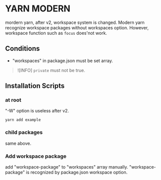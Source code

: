 # YARN MODERN

mordern yarn, after v2, workspace system is changed.
Modern yarn recognize workspace packages without workspaces option. However, workspace function such as `focus` does'not work.

## Conditions

-  "workspaces" in package.json must be set array.

>![INFO]
> `private` must not be true.

## Installation Scripts

### at root

"-W" option is useless after v2.

```
yarn add example
```

### child packages

same above.

### Add workspace package

add "workspace-package" to "workspaces" array manually.
"workspace-package" is recognized by package.json workspace option.

